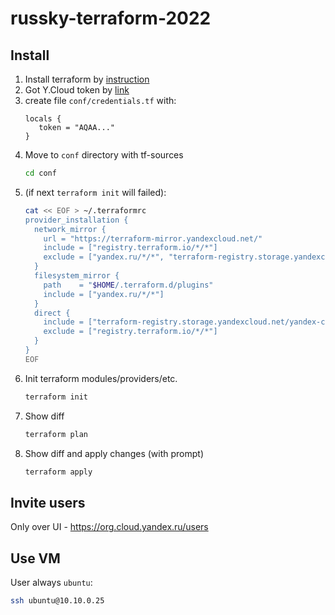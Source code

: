 # russky-terraform-2022

## Install

1. Install terraform by [instruction](https://cloud.yandex.ru/docs/tutorials/infrastructure-management/terraform-quickstart#from-yc-mirror)
2. Got Y.Cloud token by [link](https://oauth.yandex.ru/authorize?response_type=token&client_id=1a6990aa636648e9b2ef855fa7bec2fb)
3. create file `conf/credentials.tf` with:
   ```
   locals {
      token = "AQAA..."
   }
   ```
4. Move to `conf` directory with tf-sources
   ```bash 
   cd conf
   ```
5. (if next `terraform init` will failed):
   ```bash
   cat << EOF > ~/.terraformrc
   provider_installation {
     network_mirror {
       url = "https://terraform-mirror.yandexcloud.net/"
       include = ["registry.terraform.io/*/*"]
       exclude = ["yandex.ru/*/*", "terraform-registry.storage.yandexcloud.net/*/*"]
     }
     filesystem_mirror {
       path    = "$HOME/.terraform.d/plugins"
       include = ["yandex.ru/*/*"]
     }
     direct {
       include = ["terraform-registry.storage.yandexcloud.net/yandex-cloud/yandex"]
       exclude = ["registry.terraform.io/*/*"]
     }
   }
   EOF
   ```
7. Init terraform modules/providers/etc.
   ```bash
   terraform init
   ```
8. Show diff
   ```bash
   terraform plan
   ```
9. Show diff and apply changes (with prompt)
   ```bash
   terraform apply
   ```

## Invite users

Only over UI - https://org.cloud.yandex.ru/users


## Use VM

User always `ubuntu`:
```bash
ssh ubuntu@10.10.0.25
```
